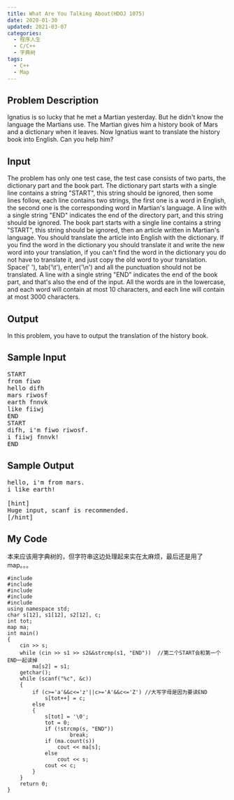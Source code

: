 ```yaml
---
title: What Are You Talking About(HDOJ 1075)
date: 2020-01-30
updated: 2021-03-07
categories:
  - 程序人生
  - C/C++
  - 字典树
tags:
  - C++
  - Map
---
```


<h2><strong>Problem Description</strong></h2>

Ignatius is so lucky that he met a Martian yesterday. But he didn't know the language the Martians use. The Martian gives him a history book of Mars and a dictionary when it leaves. Now Ignatius want to translate the history book into English. Can you help him?  

<h2><strong>Input</strong> </h2>

The problem has only one test case, the test case consists of two parts, the dictionary part and the book part. The dictionary part starts with a single line contains a string "START", this string should be ignored, then some lines follow, each line contains two strings, the first one is a word in English, the second one is the corresponding word in Martian's language. A line with a single string "END" indicates the end of the directory part, and this string should be ignored. The book part starts with a single line contains a string "START", this string should be ignored, then an article written in Martian's language. You should translate the article into English with the dictionary. If you find the word in the dictionary you should translate it and write the new word into your translation, if you can't find the word in the dictionary you do not have to translate it, and just copy the old word to your translation. Space(' '), tab('\t'), enter('\n') and all the punctuation should not be translated. A line with a single string "END" indicates the end of the book part, and that's also the end of the input. All the words are in the lowercase, and each word will contain at most 10 characters, and each line will contain at most 3000 characters. 

<h2><strong>Output</strong> </h2>

In this problem, you have to output the translation of the history book. </pre>

<h2><strong>Sample Input</strong> </h2>

<pre class="wp-block-preformatted">START
from fiwo
hello difh
mars riwosf
earth fnnvk
like fiiwj
END
START
difh, i'm fiwo riwosf.
i fiiwj fnnvk!
END</pre>

<h2><strong>Sample Output</strong> </h2>

<pre class="wp-block-preformatted">hello, i'm from mars.
i like earth!

[hint]
Huge input, scanf is recommended.
[/hint]</pre>

<h2>My Code</h2>

<p>本来应该用字典树的，但字符串这边处理起来实在太麻烦，最后还是用了map。。。</p>

<pre class="wp-block-code"><code lang="cpp" class="language-cpp line-numbers">#include <iOStream>
#include <cstdio>
#include <cstring>
#include <string>
#include <map>
using namespace std;
char s[12], s1[12], s2[12], c;
int tot;
map<string, string> ma;
int main()
{
    cin >> s;
    while (cin >> s1 >> s2&&strcmp(s1, "END"))  //第二个START会和第一个END一起读掉
        ma[s2] = s1;
    getchar();
    while (scanf("%c", &c))
    {
        if (c>='a'&&c<='z'||c>='A'&&c<='Z') //大写字母是因为要读END
            s[tot++] = c;
        else
        {
            s[tot] = '\0';
            tot = 0;
            if (!strcmp(s, "END"))
                    break;
            if (ma.count(s))
                cout << ma[s];
            else
                cout << s;
            cout << c;
        }
    }
    return 0;
}</code></pre>

